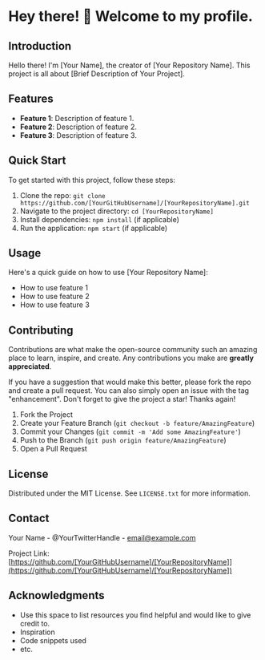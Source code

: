# Hey there! 👋  Welcome to my profile.

## Introduction
Hello there! I'm [Your Name], the creator of [Your Repository Name]. This project is all about [Brief Description of Your Project].

## Features
- **Feature 1**: Description of feature 1.
- **Feature 2**: Description of feature 2.
- **Feature 3**: Description of feature 3.

## Quick Start
To get started with this project, follow these steps:
1. Clone the repo: `git clone https://github.com/[YourGitHubUsername]/[YourRepositoryName].git`
2. Navigate to the project directory: `cd [YourRepositoryName]`
3. Install dependencies: `npm install` (if applicable)
4. Run the application: `npm start` (if applicable)

## Usage
Here's a quick guide on how to use [Your Repository Name]:
- How to use feature 1
- How to use feature 2
- How to use feature 3

## Contributing
Contributions are what make the open-source community such an amazing place to learn, inspire, and create. Any contributions you make are **greatly appreciated**.

If you have a suggestion that would make this better, please fork the repo and create a pull request. You can also simply open an issue with the tag "enhancement".
Don't forget to give the project a star! Thanks again!

1. Fork the Project
2. Create your Feature Branch (`git checkout -b feature/AmazingFeature`)
3. Commit your Changes (`git commit -m 'Add some AmazingFeature'`)
4. Push to the Branch (`git push origin feature/AmazingFeature`)
5. Open a Pull Request

## License
Distributed under the MIT License. See `LICENSE.txt` for more information.

## Contact
Your Name - @YourTwitterHandle - email@example.com

Project Link: [https://github.com/[YourGitHubUsername]/[YourRepositoryName]](https://github.com/[YourGitHubUsername]/[YourRepositoryName])

## Acknowledgments
- Use this space to list resources you find helpful and would like to give credit to.
- Inspiration
- Code snippets used
- etc.

